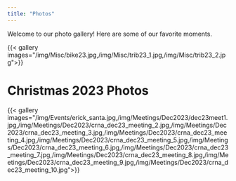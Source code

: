 ```yaml
---
title: "Photos"
---
```


Welcome to our photo gallery! Here are some of our favorite moments.


{{< gallery images="/img/Misc/bike23.jpg,/img/Misc/trib23_1.jpg,/img/Misc/trib23_2.jpg">}}


# Christmas 2023 Photos
{{< gallery images="/img/Events/erick_santa.jpg,/img/Meetings/Dec2023/dec23meet1.jpg,/img/Meetings/Dec2023/crna_dec23_meeting_2.jpg,/img/Meetings/Dec2023/crna_dec23_meeting_3.jpg,/img/Meetings/Dec2023/crna_dec23_meeting_4.jpg,/img/Meetings/Dec2023/crna_dec23_meeting_5.jpg,/img/Meetings/Dec2023/crna_dec23_meeting_6.jpg,/img/Meetings/Dec2023/crna_dec23_meeting_7.jpg,/img/Meetings/Dec2023/crna_dec23_meeting_8.jpg,/img/Meetings/Dec2023/crna_dec23_meeting_9.jpg,/img/Meetings/Dec2023/crna_dec23_meeting_10.jpg">}}

